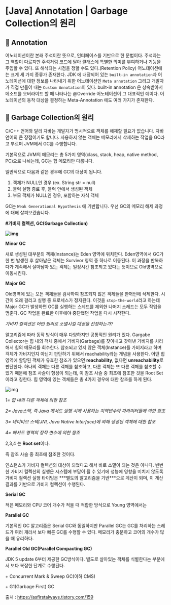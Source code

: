 # [Java] Annotation | Garbage Collection의 원리

## 📌 Annotation

어노테이션이란 본래 주석이란 뜻으로, 인터페이스를 기반으로 한 문법이다. 주석과는 그 역할이 다르지만 주석처럼 코드에 달아 클래스에 특별한 의미를 부여하거나 기능을 주입할 수 있다. 또 해석되는 시점을 정할 수도 있다.(Retention Policy) 어노테이션에는 크게 세 가지 종류가 존재한다. JDK 에 내장되어 있는 `built-in annotation`과 어노테이션에 대한 정보를 나타내기 위한 어노테이션인 `Meta annotation` 그리고 개발자가 직접 만들어 내는 `Custom Annotation`이 있다. built-in annotation 은 상속받아서 메소드를 오버라이드 할 때 나타나는 @Override 어노테이션이 그 대표적인 예이다. 어노테이션의 동작 대상을 결정하는 Meta-Annotation 에도 여러 가지가 존재한다.

## 📌 Garbage Collection의 원리

C/C++ 언어와 달리 자바는 개발자가 명시적으로 객체를 해제할 필요가 없습니다. 자바 언어의 큰 장점이기도 합니다. 사용하지 않는 객체는 메모리에서 삭제하는 작업을 GC라고 부르며 JVM에서 GC를 수행합니다.

기본적으로 JVM의 메모리는 총 5가지 영역(class, stack, heap, native method, PC)으로 나뉘는데, GC는 힙 메모리만 다룹니다.

일반적으로 다음과 같은 경우에 GC의 대상이 됩니다.

1. 객체가 NULL인 경우 (ex. String str = null)
2. 블럭 실행 종료 후, 블럭 안에서 생성된 객체
3. 부모 객체가 NULL인 경우, 포함하는 자식 객체

GC는 `Weak Generational Hypothesis` 에 기반합니다. 우선 GC의 메모리 해제 과정에 대해 살펴보겠습니다.

**#가비지 컬렉션, GC(Garbage Collection)**

**![img](https://t1.daumcdn.net/cfile/tistory/26765B4258C27F891A)**

**Minor GC**

새로 생성된 대부분의 객체(Instance)는 Eden 영역에 위치한다. Eden영역에서 GC가 한 번 발생한 후 살아남은 객체는 Survivor 영역 중 하나로 이동된다. 이 과정을 반복하다가 계속해서 살아남아 있는 객체는 일정시간 참조되고 있다는 뜻이므로 Old영역으로 이동시킨다.

**Major GC**

Old영역에 있는 모든 객체들을 검사하여 참조되지 않은 객체들을 한꺼번에 삭제한다. 시간이 오래 걸리고 실행 중 프로세스가 정지된다. 이것을 `stop-the-world`라고 하는데 Major GC가 발생하면 GC를 실행하는 스레드를 제외한 나머지 스레드는 모두 작업을 멈춘다. GC 작업을 완료한 이후에야 중단했던 작업을 다시 시작한다.

*가비지 컬렉션은 어떤 원리로 소멸시킬 대상을 선정하는가?*

알고리즘에 따라 동작 방식이 매우 다양하지만 공통적인 원리가 있다. Gargabe Collector는 힙 내의 객체 중에서 가비지(Garbage)를 찾아내고 찾아낸 가비지를 처리해서 힙의 메모리를 회수한다. 참조되고 있지 않은 객체(Instance)를 가비지라고 하며 객체가 가비지인지 아닌지 판단하기 위해서 reachability라는 개념을 사용한다. 어떤 힙 영역에 할당된 객체가 유효한 참조가 있으면 **reachability**, 없다면 **unreachability**로 판단한다. 하나의 객체는 다른 객체를 참조하고, 다른 객체는 또 다른 객체를 참조할 수 있기 때문에 참조 사슬이 형성이 되는데, 이 참조 사슬 중 최초에 참조한 것을 Root Set이라고 칭한다. 힙 영역에 있는 객체들은 총 4가지 경우에 대한 참조를 하게 된다.

![img](https://t1.daumcdn.net/cfile/tistory/27134A4D576BD1F526)



*1= 힙 내의 다른 객체에 의한 참조*

*2= Java스택, 즉 Java 메서드 실행 시에 사용하는 지역변수와 파라미터들에 의한 참조*

*3= 네이티브 스택(JNI, Java Native Interface)에 의해 생성된 객체에 대한 참조*

*4= 메서드 영역의 정적 변수에 의한 참조*

2,3,4 는 **Root set**이다.

즉 참조 사슬 중 최초에 참조한 것이다.

인스턴스가 가비지 컬렉션의 대상이 되었다고 해서 바로 소멸이 되는 것은 아니다. 빈번한 가비지 컬렉션의 실행은 시스템에 부담이 될 수 있기에 성능에 영향을 미치지 않도록 가비지 컬렉션 실행 타이밍은 ***별도의 알고리즘을 기반\***으로 계산이 되며, 이 계산결과를 기반으로 가비지 컬렉션이 수행된다.

**Serial GC**

적은 메모리와 CPU 코어 개수가 적을 때 적합한 방식으로 Young 영역에서는 

**Parallel GC**

기본적인 GC 알고리즘은 Serial GC와 동일하지만 Parallel GC는 GC를 처리하는 스레드가 여러 개라서 보다 빠른 GC를 수행할 수 있다. 메모리가 충분하고 코어의 개수가 많을 때 유리하다.

**Parallel Old GC(Parallel Compacting GC)**

JDK 5 update 6부터 제공한 GC방식이다. 별도로 살아있는 객체를 식별한다는 부분에서 보다 복잡한 단계로 수행된다.

\+ Concurrent Mark & Sweep GC(이하 CMS)

\+ G1(Garbage First) GC



출처 : https://asfirstalways.tistory.com/159